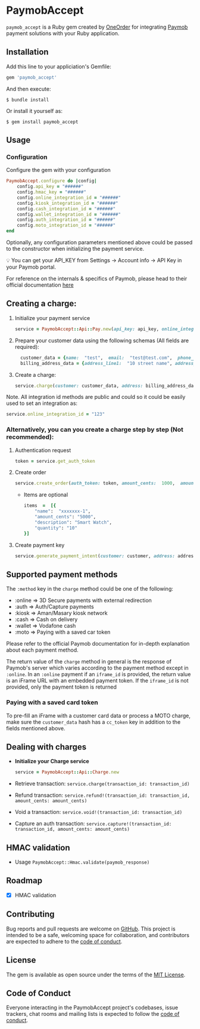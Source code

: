 # PaymobAccept

`paymob_accept` is a Ruby gem created by [OneOrder](https://www.oneorder.net/) for integrating [Paymob](https://paymob.com/en) payment solutions with your Ruby application.

## Installation

Add this line to your appliciation's Gemfile:

```ruby
gem 'paymob_accept'
```

And then execute:

`$ bundle install`

Or install it yourself as:

`$ gem install paymob_accept`

## Usage

### Configuration

Configure the gem with your configuration

```ruby
PaymobAccept.configure do |config|
	config.api_key = "######"
	config.hmac_key = "######"
	config.online_integration_id = "######"
	config.kiosk_integration_id = "######"
	config.cash_integration_id = "######"
	config.wallet_integration_id = "######"
	config.auth_integration_id = "######"
	config.moto_integration_id = "######"
end
```

Optionally, any configuration parameters mentioned above could be passed to the constructor when initializing the payment service.

:bulb: You can get your API_KEY from Settings -> Account info -> API Key in your Paymob portal.

For reference on the internals & specifics of Paymob, please head to their official documentation [here](https://docs.paymob.com/)

## Creating a charge:

1. Initialize your payment service

    ```ruby
    service = PaymobAccept::Api::Pay.new(api_key: api_key, online_integration_id: "12345678")
    ```

2. Prepare your customer data using the following schemas (All fields are required):

    ```ruby
      customer_data = {name:  "test",  email:  "test@test.com",  phone_number:  "01000000000"}
      billing_address_data = {address_line1:  "10 street name", address_line2: "apt x. floor x",  region: "region", city: "Cairo", country: "EG"}
    ```
3. Create a charge:

    ```ruby
    service.charge(customer: customer_data, address: billing_address_data, method: :online, iframe_id: 'xxxxx', amount_cents: 1000)
    ```

Note. All integration id methods are public and could so it could be easily used to set an integration as:

```ruby
service.online_integration_id = "123"
```

### Alternatively, you can you create a charge step by step (Not recommended):

1. Authentication request

    ```ruby
    token = service.get_auth_token
    ```

2.  Create order
    ```ruby
    service.create_order(auth_token: token, amount_cents:  1000,  amount_currency:  'EGP', items:  [])
    ```

    - Items are optional

      ```ruby
      items  =  [{
          "name":  "xxxxxxx-1",
          "amount_cents": "5000",
          "description": "Smart Watch",
          "quantity": "10"
      }]
      ```

3. Create payment key

    ```ruby
    service.generate_payment_intent(customer: customer, address: address, integration_id: "xxxxx", amount_cents: amount_cents, amount_currency: "EGP", iframe_id: "xxxxxx", order_id: "xxxxxx")
    ```

## Supported payment methods

The `:method` key in the `charge` method could be one of the following:

- :online => 3D Secure payments with external redirection
- :auth => Auth/Capture payments
- :kiosk => Aman/Masary kiosk network
- :cash => Cash on delivery
- :wallet => Vodafone cash
- :moto => Paying with a saved car token

Please refer to the official Paymob documentation for in-depth explanation about each payment method.

The return value of the `charge` method in general is the response of Paymob's server which varies according to the payment method except in `:online`. In an `:online` payment if an `iframe_id` is provided, the return value is an iFrame URL with an embedded payment token. If the `iframe_id` is not provided, only the payment token is returned

### Paying with a saved card token

To pre-fill an iFrame with a customer card data or process a MOTO charge, make sure the `customer_data` hash has a `cc_token` key in addition to the fields mentioned above.

## Dealing with charges

- **Initialize your Charge service**

  ```ruby
  service = PaymobAccept::Api::Charge.new
  ```

- Retrieve transaction: `service.charge(transaction_id: transaction_id)`
- Refund transaction: `service.refund!(transaction_id: transaction_id, amount_cents: amount_cents)`
- Void a transaction: `service.void!(transaction_id: transaction_id)`
- Capture an auth transaction: `service.capture!(transaction_id: transaction_id, amount_cents: amount_cents)`

## HMAC validation

- Usage `PaymobAccept::Hmac.validate(paymob_response)`

## Roadmap

- [x] HMAC validation

## Contributing

Bug reports and pull requests are welcome on [GitHub](https://github.com/oneorder-tech/paymob-accept).
This project is intended to be a safe, welcoming space for collaboration, and contributors are expected to adhere to the [code of conduct](https://github.com/oneorder-tech/paymob-accept/blob/master/CODE_OF_CONDUCT.md).

## License

The gem is available as open source under the terms of the [MIT License](https://opensource.org/licenses/MIT).

## Code of Conduct

Everyone interacting in the PaymobAccept project's codebases, issue trackers, chat rooms and mailing lists is expected to follow the [code of conduct](https://github.com/oneorder-tech/paymob-accept/blob/master/CODE_OF_CONDUCT.md).

